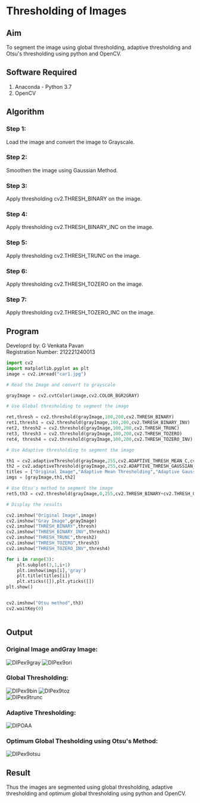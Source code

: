 # Thresholding of Images
## Aim
To segment the image using global thresholding, adaptive thresholding and Otsu's thresholding using python and OpenCV.

## Software Required
1. Anaconda - Python 3.7
2. OpenCV

## Algorithm

### Step 1:
Load the image and convert the image to Grayscale.

### Step 2:
Smoothen the image using Gaussian Method.

### Step 3:
Apply thresholding cv2.THRESH_BINARY on the image.

### Step 4:
Apply thresholding cv2.THRESH_BINARY_INC on the image.

### Step 5:
Apply thresholding cv2.THRESH_TRUNC on the image.

### Step 6:
Apply thresholding cv2.THRESH_TOZERO on the image.

### Step 7:
Apply thresholding cv2.THRESH_TOZERO_INC on the image.
</br>
## Program
Developrd by: G Venkata Pavan</br>
Registration Number: 212221240013
```python
import cv2
import matplotlib.pyplot as plt
image = cv2.imread("car1.jpg")

# Read the Image and convert to grayscale

grayImage = cv2.cvtColor(image,cv2.COLOR_BGR2GRAY)

# Use Global thresholding to segment the image

ret,thresh = cv2.threshold(grayImage,100,200,cv2.THRESH_BINARY)
ret1,thresh1 = cv2.threshold(grayImage,100,200,cv2.THRESH_BINARY_INV)
ret2, thresh2 = cv2.threshold(grayImage,100,200,cv2.THRESH_TRUNC)
ret3, thresh3 = cv2.threshold(grayImage,100,200,cv2.THRESH_TOZERO)
ret4, thresh4 = cv2.threshold(grayImage,100,200,cv2.THRESH_TOZERO_INV)

# Use Adaptive thresholding to segment the image

th1 = cv2.adaptiveThreshold(grayImage,255,cv2.ADAPTIVE_THRESH_MEAN_C,cv2.THRESH_BINARY,11,2)
th2 = cv2.adaptiveThreshold(grayImage,255,cv2.ADAPTIVE_THRESH_GAUSSIAN_C,cv2.THRESH_BINARY,11,2)
titles = ["Original Image","Adaptive Mean Thresholding","Adaptive Gaussian Thresholding"]
imgs = [grayImage,th1,th2]

# Use Otsu's method to segment the image 
ret5,th3 = cv2.threshold(grayImage,0,255,cv2.THRESH_BINARY+cv2.THRESH_OTSU)

# Display the results

cv2.imshow("Original Image",image)
cv2.imshow("Gray Image",grayImage)
cv2.imshow("THRESH_BINARY",thresh)
cv2.imshow("THRESH_BINARY_INV",thresh1)
cv2.imshow("THRESH_TRUNC",thresh2)
cv2.imshow("THRESH_TOZERO",thresh3)
cv2.imshow("THRESH_TOZERO_INV",thresh4)

for i in range(3):
    plt.subplot(3,1,i+1)
    plt.imshow(imgs[i],'gray')
    plt.title(titles[i])
    plt.xticks([]),plt.yticks([])
plt.show()


cv2.imshow("Otsu method",th3)
cv2.waitKey(0)



```
## Output

### Original Image andGray Image:
![DIPex9gray](https://user-images.githubusercontent.com/94827772/169654240-3fa130db-4831-425f-b3eb-d8fabf700d71.png)
![DIPex9ori](https://user-images.githubusercontent.com/94827772/169654242-4baa15f9-c7f2-4f89-91d4-90a8c1d56085.png)

### Global Thresholding:
![DIPex9bin](https://user-images.githubusercontent.com/94827772/169654563-325e48bb-67d9-4269-b0bc-17d2c2c642da.png)
![DIPex9toz](https://user-images.githubusercontent.com/94827772/169654565-d7d20e86-6309-4e69-a839-518c8c981cd9.png)</br>
![DIPex9trunc](https://user-images.githubusercontent.com/94827772/169654566-e0631d90-7064-4cff-aabd-24076eaaa8c2.png)

### Adaptive Thresholding:
![DIPOAA](https://user-images.githubusercontent.com/94827772/169654578-f3cd0c5c-c0da-4676-a421-d983dd025216.png)

### Optimum Global Thesholding using Otsu's Method:
![DIPex9otsu](https://user-images.githubusercontent.com/94827772/169654591-11e2fcb3-b9cc-455e-a97a-7c232b37610c.png)


## Result
Thus the images are segmented using global thresholding, adaptive thresholding and optimum global thresholding using python and OpenCV.

